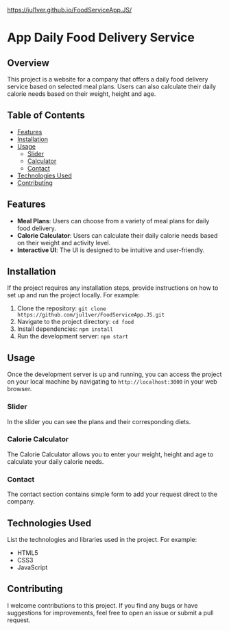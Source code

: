 https://jul1ver.github.io/FoodServiceApp.JS/

# App Daily Food Delivery Service

## Overview

This project is a website for a company that offers a daily food delivery service based on selected meal plans. Users can also calculate their daily calorie needs based on their weight, height and age.

## Table of Contents

- [Features](#features)
- [Installation](#installation)
- [Usage](#usage)
  - [Slider](#slider)
  - [Calculator](#calculator)
  - [Contact](#contact)
- [Technologies Used](#technologies-used)
- [Contributing](#contributing)

## Features

- **Meal Plans**: Users can choose from a variety of meal plans for daily food delivery.
- **Calorie Calculator**: Users can calculate their daily calorie needs based on their weight and activity level.
- **Interactive UI**: The UI is designed to be intuitive and user-friendly.

## Installation

If the project requires any installation steps, provide instructions on how to set up and run the project locally. For example:

1. Clone the repository: `git clone https://github.com/jul1ver/FoodServiceApp.JS.git`
2. Navigate to the project directory: `cd food`
3. Install dependencies: `npm install`
4. Run the development server: `npm start`

## Usage

Once the development server is up and running, you can access the project on your local machine by navigating to `http://localhost:3000` in your web browser.

### Slider

In the slider you can see the plans and their corresponding diets.

### Сalorie Сalculator

The Calorie Calculator allows you to enter your weight, height and age to calculate your daily calorie needs.

### Contact

The contact section contains simple form to add your request direct to the company.

## Technologies Used

List the technologies and libraries used in the project. For example:

- HTML5
- CSS3
- JavaScript

## Contributing

I welcome contributions to this project. If you find any bugs or have suggestions for improvements, feel free to open an issue or submit a pull request.
